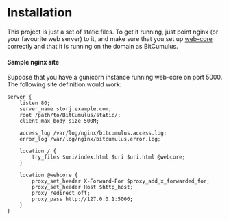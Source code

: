 Installation
============

This project is just a set of static files. To get it running, just point nginx
(or your favourite web server) to it, and make sure that you set up
[web-core](https://github.com/Storj/web-core) correctly and that it is running
on the domain as BitCumulus.


#### Sample nginx site

Suppose that you have a gunicorn instance running web-core on port 5000.
The following site definition would work:

```
server {
    listen 80;
    server_name storj.example.com;
    root /path/to/BitCumulus/static/;
    client_max_body_size 500M;

    access_log /var/log/nginx/bitcumulus.access.log;
    error_log /var/log/nginx/bitcumulus.error.log;

    location / {
        try_files $uri/index.html $uri $uri.html @webcore;
    }

    location @webcore {
        proxy_set_header X-Forward-For $proxy_add_x_forwarded_for;
        proxy_set_header Host $http_host;
        proxy_redirect off;
        proxy_pass http://127.0.0.1:5000;
    }
}
```
